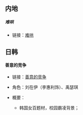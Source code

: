 ## 内地

##### 难哄

- 链接：[难哄](https://vidhub3.top/vodplay/259602-1-8.html)


## 日韩

#### 善意的竞争

- 链接：[善意的竞争](https://vidhub3.top/vodplay/259169-1-1.html)

- 角色：刘在伊（李惠利饰）、禹瑟琪

- 概要：
	- 韩国女百题材，校园霸凌背景；